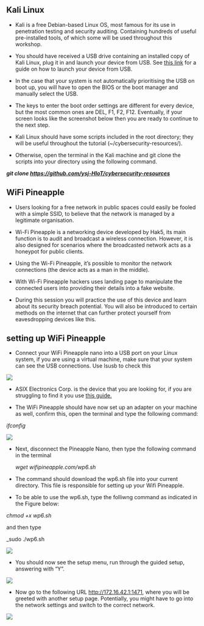 
## Kali Linux
* Kali is a free Debian-based Linux OS, most famous for its use in penetration testing and security auditing. Containing hundreds of useful pre-installed tools, of which some will be used throughout this workshop.

* You should have received a USB drive containing an installed copy of Kali Linux, plug it in and launch your device from USB. See [this link](https://www.acronis.com/en-gb/articles/usb-boot/) for a guide on how to launch your device from USB.  

* In the case that your system is not automatically prioritising the USB on boot up, you will have to open the BIOS or the boot manager and manually select the USB. 

* The keys to enter the boot order settings are different for every device, but the most common ones are DEL, F1, F2, F12. Eventually, if your screen looks like the screenshot below then you are ready to continue to the next step.

* Kali Linux should have some scripts included in the root directory; they will be useful throughout the tutorial (~/cybersecurity-resources/).

*   Otherwise, open the terminal in the Kali machine and git clone the scripts into your directory using the following command. 

**_git clone https://github.com/ysj-HIoT/cybersecurity-resources_**

## WiFi Pineapple
* Users looking for a free network in public spaces could easily be fooled with a simple SSID, to believe that the network is managed by a legitimate organisation. 

* Wi-Fi Pineapple is a networking device developed by Hak5, its main function is to audit and broadcast a wireless connection. However, it is also designed for scenarios where the broadcasted network acts as a honeypot for public clients. 

* Using the Wi-Fi Pineapple, it’s possible to monitor the network connections (the device acts as a man in the middle). 

* With Wi-Fi Pineapple hackers uses landing page to manipulate the connected users into providing their details into a fake website.

* During this session you will practice the use of this device and learn about its security breach potential. You will also be introduced to certain methods on the internet that can further protect yourself from eavesdropping devices like this.

## setting up WiFi Pineapple

* Connect your WiFi Pineapple nano into a USB port on your Linux system, if you are using a virtual machine, make sure that your system can see the USB connections. Use lsusb to check this

![](https://github.com/CS-Outreach-Session/Network-Security-/blob/main/images/WiFi_Pineapple_1.PNG)

* ASIX Electronics Corp. is the device that you are looking for, if you are struggling to find it you use [this guide.](https://www.techrepublic.com/article/how-to-enable-usb-in-virtualbox/)

* The WiFi Pineapple should have now set up an adapter on your machine as well, confirm this, open the terminal and type the following command:

_ifconfig_ 

![](https://github.com/CS-Outreach-Session/Network-Security-/blob/main/images/WiFi_Pineapple_2.PNG)

* Next, disconnect the Pineapple Nano, then type the following command in the terminal

   _wget wifipineapple.com/wp6.sh_ 
   
* The command should download the wp6.sh file into your current directory. This file is responsible for setting up your Wifi Pineapple. 

* To be able to use the wp6.sh, type the folliwng command as indicated in the Figure below:

 _chmod +x wp6.sh_ 
 
 and then type 
 
 _sudo ./wp6.sh

![](https://github.com/CS-Outreach-Session/Network-Security-/blob/main/images/WiFi_Pineapple_3.PNG)

* You should now see the setup menu, run through the guided setup, answering with “Y”. 

![](https://github.com/CS-Outreach-Session/Network-Security-/blob/main/images/Wireshark_Captured_screen.PNG) 


* Now go to the following URL http://172.16.42.1:1471, where you will be greeted with another setup page. Potentially, you might have to go into the network settings and switch to the correct network.

![](https://github.com/CS-Outreach-Session/Network-Security-/blob/main/images/WiFi_Pineapple_5.PNG)
